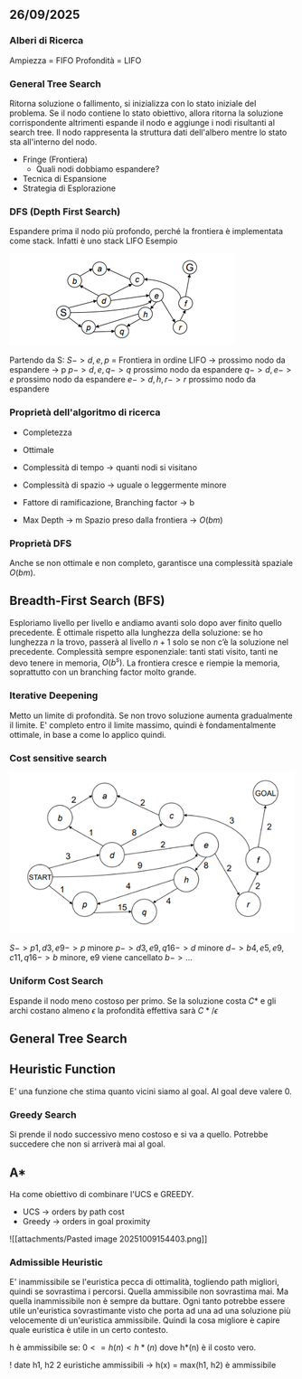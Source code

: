 ## 26/09/2025
### Alberi di Ricerca
Ampiezza = FIFO
Profondità = LIFO
### General Tree Search
Ritorna soluzione o fallimento, si inizializza con lo stato iniziale del problema.
Se il nodo contiene lo stato obiettivo, allora ritorna la soluzione corrispondente altrimenti espande il nodo e aggiunge i nodi risultanti al search tree.
Il nodo rappresenta la struttura dati dell'albero mentre lo stato sta all'interno del nodo.
- Fringe (Frontiera)
	- Quali nodi dobbiamo espandere?
- Tecnica di Espansione
- Strategia di Esplorazione

### DFS (Depth First Search)
Espandere prima il nodo più profondo, perché la frontiera è implementata come stack. Infatti è uno stack LIFO
Esempio

![dfs_graph.png](attachments/dfs_graph.png)

Partendo da S:
$S -> d, e, p$ = Frontiera in ordine
LIFO -> prossimo nodo da espandere -> p
$p -> d, e, q -> q$ prossimo nodo da espandere
$q -> d,e -> e$ prossimo nodo da espandere
$e -> d, h, r -> r$ prossimo nodo da espandere  
### Proprietà dell'algoritmo di ricerca
- Completezza
- Ottimale
- Complessità di tempo -> quanti nodi si visitano
- Complessità di spazio -> uguale o leggermente minore

- Fattore di ramificazione, Branching factor -> b
- Max Depth -> m
Spazio preso dalla frontiera -> $O(bm)$
### Proprietà DFS
Anche se non ottimale e non completo, garantisce una complessità spaziale $O(bm)$.
## Breadth-First Search (BFS)
Esploriamo livello per livello e andiamo avanti solo dopo aver finito quello precedente.
È ottimale rispetto alla lunghezza della soluzione: se ho lunghezza $n$ la trovo, passerà al livello $n+1$ solo se non c’è la soluzione nel precedente.
Complessità sempre esponenziale: tanti stati visito, tanti ne devo tenere in memoria, $O(b^s)$.
La frontiera cresce e riempie la memoria, soprattutto con un branching factor molto grande.
### Iterative Deepening
Metto un limite di profondità. Se non trovo soluzione aumenta gradualmente il limite.
E' completo entro il limite massimo, quindi è fondamentalmente ottimale, in base a come lo applico quindi.
### Cost sensitive search
![cost_search](attachments/cost_search.png)

$S -> p1, d3, e9 -> p$ minore
$p -> d3,e9,q16 -> d$ minore
$d -> b4,e5,e9,c11,q16-> b$ minore, e9 viene cancellato
$b -> ...$

### Uniform Cost Search
Espande il nodo meno costoso per primo.
Se la soluzione costa $C*$ e gli archi costano almeno $\epsilon$ la profondità effettiva sarà $C*/\epsilon$


## General Tree Search



## Heuristic Function
E' una funzione che stima quanto vicini siamo al goal. Al goal deve valere 0.

### Greedy Search 
Si prende il nodo successivo meno costoso e si va a quello.  Potrebbe succedere che non si arriverà mai al goal.

## A*
Ha come obiettivo di combinare l'UCS e GREEDY.
- UCS -> orders by path cost
- Greedy -> orders in goal proximity

![[attachments/Pasted image 20251009154403.png]]

### Admissible Heuristic
E' inammissibile se l'euristica pecca di ottimalità, togliendo path migliori, quindi se sovrastima i percorsi. Quella ammissibile non sovrastima mai.
Ma quella inammissibile non è sempre da buttare. Ogni tanto potrebbe essere utile un'euristica sovrastimante visto che porta ad una ad una soluzione più velocemente di un'euristica ammissibile.
Quindi la cosa migliore è capire quale euristica è utile in un certo contesto.

h è ammissibile se: $0 <= h(n) < h*(n)$ dove h*(n) è il costo vero.

! date h1, h2 2 euristiche ammissibili -> h(x) = max(h1, h2) è ammissibile